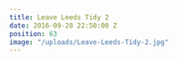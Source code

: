 ```yaml
---
title: Leave Leeds Tidy 2
date: 2016-09-28 22:50:00 Z
position: 63
image: "/uploads/Leave-Leeds-Tidy-2.jpg"
---
```


